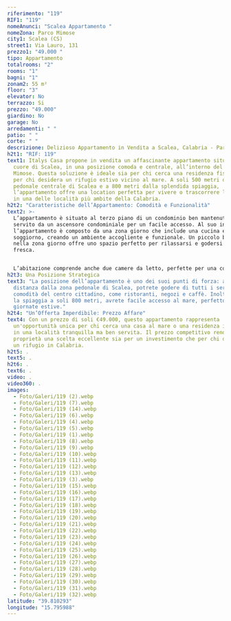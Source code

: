 ```yaml
---
riferimento: "119"
RIF1: "119"
nomeAnunci: "Scalea Appartamento "
nomeZona: Parco Mimose
city1: Scalea (CS)
street1: Via Lauro, 131
prezzo1: "49.000 "
tipo: Appartamento
totalrooms: "2"
rooms: "1"
bagni: "1"
zonam2: 55 m²
floor: "3"
elevator: No
terrazzo: Si
prezzo: "49.000"
giardino: No
garage: No
arredamenti: " "
patio: " "
corte: " "
descrizione: Delizioso Appartamento in Vendita a Scalea, Calabria - Parco Mimose
h2t1: "RIF: 119"
text1: Italys Casa propone in vendita un affascinante appartamento situato nel
  cuore di Scalea, in una posizione comoda e centrale, all’interno del Parco
  Mimose. Questa soluzione è ideale sia per chi cerca una residenza fissa, sia
  per chi desidera un rifugio estivo vicino al mare. A soli 500 metri dalla zona
  pedonale centrale di Scalea e a 800 metri dalla splendida spiaggia,
  l’appartamento offre una location perfetta per vivere o trascorrere le vacanze
  in una delle località più ambite della Calabria.
h2t2: "Caratteristiche dell’Appartamento: Comodità e Funzionalità"
text2: >-
  L’appartamento è situato al terzo piano di un condominio ben mantenuto, ed è
  servito da un ascensore condominiale per un facile accesso. Al suo interno,
  l’appartamento è composto da una zona giorno che include una cucina e un
  soggiorno, creando un ambiente accogliente e funzionale. Un piccolo balconcino
  nella zona giorno offre uno spazio perfetto per rilassarsi e godersi l’aria
  fresca.


  L’abitazione comprende anche due camere da letto, perfette per una coppia o per una famiglia che cerca una seconda casa al mare. Il bagno, in buone condizioni, completa l'appartamento ed è pronto per essere abitato.
h2t3: Una Posizione Strategica
text3: "La posizione dell’appartamento è uno dei suoi punti di forza: a breve
  distanza dalla zona pedonale di Scalea, potrete godere di tutti i servizi e le
  comodità del centro cittadino, come ristoranti, negozi e caffè. Inoltre, con
  la spiaggia a soli 800 metri, avrete facile accesso al mare, perfetto per le
  giornate estive."
h2t4: "Un’Offerta Imperdibile: Prezzo Affare"
text4: Con un prezzo di soli €49.000, questo appartamento rappresenta
  un'opportunità unica per chi cerca una casa al mare o una residenza invernale
  in una località tranquilla ma ben servita. Il prezzo competitivo rende questa
  proprietà una scelta eccellente sia per un investimento che per chi desidera
  un rifugio in Calabria.
h2t5: .
text5: .
h2t6: .
text6: .
video: .
video360: .
images:
  - Foto/Galeri/119 (2).webp
  - Foto/Galeri/119 (7).webp
  - Foto/Galeri/119 (14).webp
  - Foto/Galeri/119 (6).webp
  - Foto/Galeri/119 (4).webp
  - Foto/Galeri/119 (5).webp
  - Foto/Galeri/119 (1).webp
  - Foto/Galeri/119 (8).webp
  - Foto/Galeri/119 (9).webp
  - Foto/Galeri/119 (10).webp
  - Foto/Galeri/119 (11).webp
  - Foto/Galeri/119 (12).webp
  - Foto/Galeri/119 (13).webp
  - Foto/Galeri/119 (3).webp
  - Foto/Galeri/119 (15).webp
  - Foto/Galeri/119 (16).webp
  - Foto/Galeri/119 (17).webp
  - Foto/Galeri/119 (18).webp
  - Foto/Galeri/119 (19).webp
  - Foto/Galeri/119 (20).webp
  - Foto/Galeri/119 (21).webp
  - Foto/Galeri/119 (22).webp
  - Foto/Galeri/119 (23).webp
  - Foto/Galeri/119 (24).webp
  - Foto/Galeri/119 (25).webp
  - Foto/Galeri/119 (26).webp
  - Foto/Galeri/119 (27).webp
  - Foto/Galeri/119 (28).webp
  - Foto/Galeri/119 (29).webp
  - Foto/Galeri/119 (30).webp
  - Foto/Galeri/119 (31).webp
  - Foto/Galeri/119 (32).webp
latitude: "39.810293"
longitude: "15.795988"
---
```

